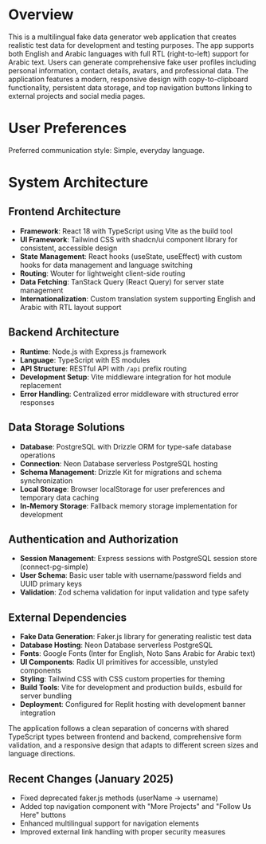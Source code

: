 # Overview

This is a multilingual fake data generator web application that creates realistic test data for development and testing purposes. The app supports both English and Arabic languages with full RTL (right-to-left) support for Arabic text. Users can generate comprehensive fake user profiles including personal information, contact details, avatars, and professional data. The application features a modern, responsive design with copy-to-clipboard functionality, persistent data storage, and top navigation buttons linking to external projects and social media pages.

# User Preferences

Preferred communication style: Simple, everyday language.

# System Architecture

## Frontend Architecture
- **Framework**: React 18 with TypeScript using Vite as the build tool
- **UI Framework**: Tailwind CSS with shadcn/ui component library for consistent, accessible design
- **State Management**: React hooks (useState, useEffect) with custom hooks for data management and language switching
- **Routing**: Wouter for lightweight client-side routing
- **Data Fetching**: TanStack Query (React Query) for server state management
- **Internationalization**: Custom translation system supporting English and Arabic with RTL layout support

## Backend Architecture
- **Runtime**: Node.js with Express.js framework
- **Language**: TypeScript with ES modules
- **API Structure**: RESTful API with `/api` prefix routing
- **Development Setup**: Vite middleware integration for hot module replacement
- **Error Handling**: Centralized error middleware with structured error responses

## Data Storage Solutions
- **Database**: PostgreSQL with Drizzle ORM for type-safe database operations
- **Connection**: Neon Database serverless PostgreSQL hosting
- **Schema Management**: Drizzle Kit for migrations and schema synchronization
- **Local Storage**: Browser localStorage for user preferences and temporary data caching
- **In-Memory Storage**: Fallback memory storage implementation for development

## Authentication and Authorization
- **Session Management**: Express sessions with PostgreSQL session store (connect-pg-simple)
- **User Schema**: Basic user table with username/password fields and UUID primary keys
- **Validation**: Zod schema validation for input validation and type safety

## External Dependencies
- **Fake Data Generation**: Faker.js library for generating realistic test data
- **Database Hosting**: Neon Database serverless PostgreSQL
- **Fonts**: Google Fonts (Inter for English, Noto Sans Arabic for Arabic text)
- **UI Components**: Radix UI primitives for accessible, unstyled components
- **Styling**: Tailwind CSS with CSS custom properties for theming
- **Build Tools**: Vite for development and production builds, esbuild for server bundling
- **Deployment**: Configured for Replit hosting with development banner integration

The application follows a clean separation of concerns with shared TypeScript types between frontend and backend, comprehensive form validation, and a responsive design that adapts to different screen sizes and language directions.

## Recent Changes (January 2025)
- Fixed deprecated faker.js methods (userName → username)
- Added top navigation component with "More Projects" and "Follow Us Here" buttons
- Enhanced multilingual support for navigation elements
- Improved external link handling with proper security measures